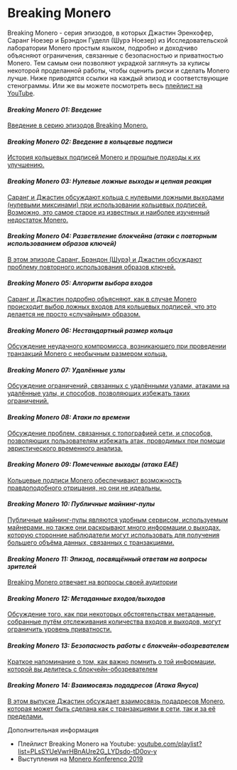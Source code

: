 # Breaking Monero

Breaking Monero - серия эпизодов, в которых Джастин Эренхофер, Саранг Ноезер и Брэндон Гуделл (Шурэ Ноезер) из Исследовательской лаборатории Monero простым языком, подробно и доходчиво объясняют ограничения, связанные с безопасностью и приватностью Monero. Тем самым они позволяют украдкой заглянуть за кулисы некоторой проделанной работы, чтобы оценить риски и сделать Monero лучше. Ниже приводятся ссылки на каждый эпизод и соответствующие стенограммы. Или же вы можете посмотреть весь [плейлист на YouTube](https://www.youtube.com/playlist?list=PLsSYUeVwrHBnAUre2G_LYDsdo-tD0ov-y).

#### _Breaking Monero 01: Введение_
[Введение в серию эпизодов Breaking Monero.](https://www.monerooutreach.org/Ломая-Monero/Введение.html)

#### _Breaking Monero 02: Введение в кольцевые подписи_
[История кольцевых подписей Monero и прошлые подходы к их улучшению.](https://www.monerooutreach.org/Ломая-Monero/Введение-в-цифровые-подписи.html)

#### _Breaking Monero 03: Нулевые ложные выходы и цепная реакция_
[Саранг и Джастин обсуждают кольца с нулевыми ложными выходами (нулевыми миксинами) при использовании кольцевых подписей. Возможно, это самое старое из известных и наиболее изученный недостаток Monero.](https://www.monerooutreach.org/Ломая-Monero/Нулевые-ложные-выходы-и-цепные-реакции.html)

#### _Breaking Monero 04: Разветвление блокчейна (атаки с повторным использованием образов ключей)_
[В этом эпизоде Саранг, Брэндон (Шурэ) и Джастин обсуждают проблему повторного использования образов ключей.](https://www.monerooutreach.org/Ломая-Monero/Разветвление-блокчейна.html)

#### _Breaking Monero 05: Алгоритм выбора входов_
[Саранг и Джастин подробно объясняют, как в случае Monero происходит выбор ложных входов для кольцевых подписей, что это делается не просто «случайным» образом.](https://www.monerooutreach.org/Ломая-Monero/Алгоритм-выбора-входов.html)

#### _Breaking Monero 06: Нестандартный размер кольца_
[Обсуждение неудачного компромисса, возникающего при проведении транзакций Monero с необычным размером кольца.](https://www.monerooutreach.org/Ломая-Monero/Нестандартный-размер-кольца.html)

#### _Breaking Monero 07: Удалённые узлы_
[Обсуждение ограничений, связанных с удалёнными узлами, атаками на удалённые узлы, и способов, позволяющих избежать таких ограничений.](https://www.monerooutreach.org/breaking-monero/remote-nodes.php)

#### _Breaking Monero 08: Атаки по времени_
[Обсуждение проблем, связанных с топографией сети, и способов, позволяющих пользователям избежать атак, проводимых при помощи эвристического временного анализа.](https://www.monerooutreach.org/breaking-monero/timing-attacks.php)

#### _Breaking Monero 09: Помеченные выходы (атака EAE)_
[Кольцевые подписи Monero обеспечивают возможность правдоподобного отрицания, но они не идеальны.](https://www.monerooutreach.org/breaking-monero/poisoned-outputs.php)

#### _Breaking Monero 10: Публичные майнинг-пулы_
[Публичные майнинг-пулы являются удобным сервисом, используемым майнерами, но также они раскрывают много информации о выходах, которую сторонние наблюдатели могут использовать для получения большего объёма данных, связанных с транзакциями.](https://www.monerooutreach.org/breaking-monero/public-mining-pools.php)

#### _Breaking Monero 11: Эпизод, посвящённый ответам на вопросы зрителей_
[Breaking Monero отвечает на вопросы своей аудитории](https://www.monerooutreach.org/breaking-monero/mailbag-episode.php)

#### _Breaking Monero 12: Метаданные входов/выходов_
[Обсуждение того, как при некоторых обстоятельствах метаданные, собранные путём отслеживания количества входов и выходов, могут ограничить уровень приватности.](https://www.monerooutreach.org/breaking-monero/metadata.php)

#### _Breaking Monero 13: Безопасность работы с блокчейн-обозревателем_
[Краткое напоминание о том, как важно помнить о той информации, которой вы делитесь с блокчейн-обозревателем](https://www.monerooutreach.org/breaking-monero/blockchain-explorers.php)

#### _Breaking Monero 14: Взаимосвязь подадресов (Атака Януса)_
[В этом выпуске Джастин обсуждает взаимосвязь подадресов Monero, которая может быть сделана как с транзакциями в сети, так и за её пределами.](https://www.monerooutreach.org/breaking-monero/subaddress-association-janus-attack.html)

Дополнительная информация

- Плейлист Breaking Monero на Youtube: [youtube.com/playlist?list=PLsSYUeVwrHBnAUre2G_LYDsdo-tD0ov-y](https://www.youtube.com/playlist?list=PLsSYUeVwrHBnAUre2G_LYDsdo-tD0ov-y)
- Выступления на [Monero Konferenco 2019](https://www.monerooutreach.org/monero-конференция-2019/)
